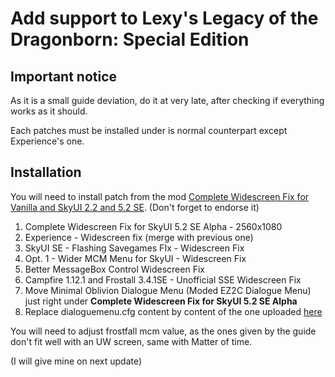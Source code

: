 # Add support to Lexy's Legacy of the Dragonborn: Special Edition
## Important notice
As it is a small guide deviation, do it at very late, after checking if everything works as it should.

Each patches must be installed under is normal counterpart except Experience's one.
## Installation
You will need to install patch from the mod [Complete Widescreen Fix for Vanilla and SkyUI 2.2 and 5.2 SE](https://www.nexusmods.com/skyrimspecialedition/mods/1778). (Don't forget to endorse it)

1. Complete Widescreen Fix for SkyUI 5.2 SE Alpha - 2560x1080
2. Experience - Widescreen fix (merge with previous one)
3. SkyUI SE - Flashing Savegames FIx - Widescreen Fix
4. Opt. 1 - Wider MCM Menu for SkyUI - Widescreen Fix
5. Better MessageBox Control Widescreen Fix
6. Campfire 1.12.1 and Frostall 3.4.1SE - Unofficial SSE Widescreen Fix
7. Move Minimal Oblivion Dialogue Menu (Moded EZ2C Dialogue Menu) just right under **Complete Widescreen Fix for SkyUI 5.2 SE Alpha**
8. Replace dialoguemenu.cfg content by content of the one uploaded [here](dialoguemenu.cfg)

You will need to adjust frostfall mcm value, as the ones given by the guide don't fit well with an UW screen, same with Matter of time.

(I will give mine on next update)

